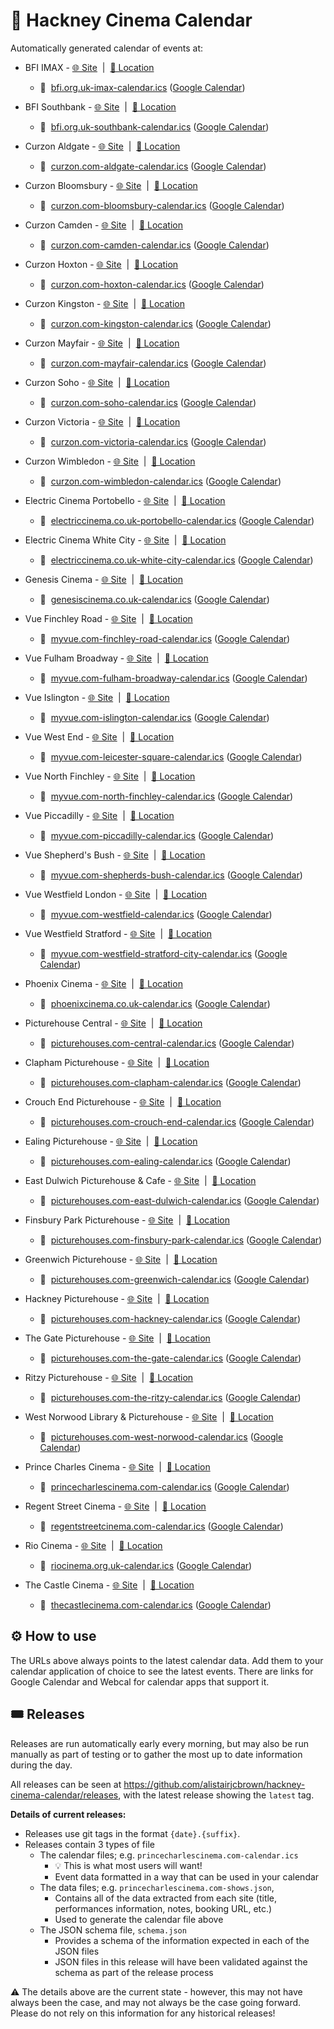 # 📆 Hackney Cinema Calendar

Automatically generated calendar of events at:

- BFI IMAX - [🌐 Site](https://whatson.bfi.org.uk/imax/Online/default.asp)
  &nbsp;|&nbsp;
  [📍 Location](http://maps.google.com/maps?q=BFI%20IMAX+%4051.50505250318286,-0.11364253090880974)

  - 📅&nbsp;
    [bfi.org.uk-imax-calendar.ics](https://github.com/alistairjcbrown/hackney-cinema-calendar/releases/latest/download/bfi.org.uk-imax-calendar.ics)
    ([Google Calendar](https://calendar.google.com/calendar/render?cid=http://github.com/alistairjcbrown/hackney-cinema-calendar/releases/latest/download/bfi.org.uk-imax-calendar.ics))

- BFI Southbank - [🌐 Site](https://whatson.bfi.org.uk/Online/default.asp)
  &nbsp;|&nbsp;
  [📍 Location](http://maps.google.com/maps?q=BFI%20Southbank+%4051.50694478669063,-0.11512917647911004)

  - 📅&nbsp;
    [bfi.org.uk-southbank-calendar.ics](https://github.com/alistairjcbrown/hackney-cinema-calendar/releases/latest/download/bfi.org.uk-southbank-calendar.ics)
    ([Google Calendar](https://calendar.google.com/calendar/render?cid=http://github.com/alistairjcbrown/hackney-cinema-calendar/releases/latest/download/bfi.org.uk-southbank-calendar.ics))

- Curzon Aldgate - [🌐 Site](https://www.curzon.com/venues/aldgate)
  &nbsp;|&nbsp;
  [📍 Location](http://maps.google.com/maps?q=Curzon%20Aldgate+%4051.51388963429393,-0.06902143582463525)

  - 📅&nbsp;
    [curzon.com-aldgate-calendar.ics](https://github.com/alistairjcbrown/hackney-cinema-calendar/releases/latest/download/curzon.com-aldgate-calendar.ics)
    ([Google Calendar](https://calendar.google.com/calendar/render?cid=http://github.com/alistairjcbrown/hackney-cinema-calendar/releases/latest/download/curzon.com-aldgate-calendar.ics))

- Curzon Bloomsbury - [🌐 Site](https://www.curzon.com/venues/bloomsbury)
  &nbsp;|&nbsp;
  [📍 Location](http://maps.google.com/maps?q=Curzon%20Bloomsbury+%4051.52424479879273,-0.12308232804596259)

  - 📅&nbsp;
    [curzon.com-bloomsbury-calendar.ics](https://github.com/alistairjcbrown/hackney-cinema-calendar/releases/latest/download/curzon.com-bloomsbury-calendar.ics)
    ([Google Calendar](https://calendar.google.com/calendar/render?cid=http://github.com/alistairjcbrown/hackney-cinema-calendar/releases/latest/download/curzon.com-bloomsbury-calendar.ics))

- Curzon Camden - [🌐 Site](https://www.curzon.com/venues/camden) &nbsp;|&nbsp;
  [📍 Location](http://maps.google.com/maps?q=Curzon%20Camden+%4051.54260193795309,-0.14356015926434765)

  - 📅&nbsp;
    [curzon.com-camden-calendar.ics](https://github.com/alistairjcbrown/hackney-cinema-calendar/releases/latest/download/curzon.com-camden-calendar.ics)
    ([Google Calendar](https://calendar.google.com/calendar/render?cid=http://github.com/alistairjcbrown/hackney-cinema-calendar/releases/latest/download/curzon.com-camden-calendar.ics))

- Curzon Hoxton - [🌐 Site](https://www.curzon.com/venues/hoxton) &nbsp;|&nbsp;
  [📍 Location](http://maps.google.com/maps?q=Curzon%20Hoxton+%4051.52919526013429,-0.08374533281084108)

  - 📅&nbsp;
    [curzon.com-hoxton-calendar.ics](https://github.com/alistairjcbrown/hackney-cinema-calendar/releases/latest/download/curzon.com-hoxton-calendar.ics)
    ([Google Calendar](https://calendar.google.com/calendar/render?cid=http://github.com/alistairjcbrown/hackney-cinema-calendar/releases/latest/download/curzon.com-hoxton-calendar.ics))

- Curzon Kingston - [🌐 Site](https://www.curzon.com/venues/kingston)
  &nbsp;|&nbsp;
  [📍 Location](http://maps.google.com/maps?q=Curzon%20Kingston+%4051.41133439637979,-0.30457939999999994)

  - 📅&nbsp;
    [curzon.com-kingston-calendar.ics](https://github.com/alistairjcbrown/hackney-cinema-calendar/releases/latest/download/curzon.com-kingston-calendar.ics)
    ([Google Calendar](https://calendar.google.com/calendar/render?cid=http://github.com/alistairjcbrown/hackney-cinema-calendar/releases/latest/download/curzon.com-kingston-calendar.ics))

- Curzon Mayfair - [🌐 Site](https://www.curzon.com/venues/mayfair)
  &nbsp;|&nbsp;
  [📍 Location](http://maps.google.com/maps?q=Curzon%20Mayfair+%4051.506734218879856,-0.14792424440091292)

  - 📅&nbsp;
    [curzon.com-mayfair-calendar.ics](https://github.com/alistairjcbrown/hackney-cinema-calendar/releases/latest/download/curzon.com-mayfair-calendar.ics)
    ([Google Calendar](https://calendar.google.com/calendar/render?cid=http://github.com/alistairjcbrown/hackney-cinema-calendar/releases/latest/download/curzon.com-mayfair-calendar.ics))

- Curzon Soho - [🌐 Site](https://www.curzon.com/venues/soho) &nbsp;|&nbsp;
  [📍 Location](http://maps.google.com/maps?q=Curzon%20Soho+%4051.51298767477921,-0.1305613666708299)

  - 📅&nbsp;
    [curzon.com-soho-calendar.ics](https://github.com/alistairjcbrown/hackney-cinema-calendar/releases/latest/download/curzon.com-soho-calendar.ics)
    ([Google Calendar](https://calendar.google.com/calendar/render?cid=http://github.com/alistairjcbrown/hackney-cinema-calendar/releases/latest/download/curzon.com-soho-calendar.ics))

- Curzon Victoria - [🌐 Site](https://www.curzon.com/venues/victoria)
  &nbsp;|&nbsp;
  [📍 Location](http://maps.google.com/maps?q=Curzon%20Victoria+%4051.49764787294184,-0.13683633158947858)

  - 📅&nbsp;
    [curzon.com-victoria-calendar.ics](https://github.com/alistairjcbrown/hackney-cinema-calendar/releases/latest/download/curzon.com-victoria-calendar.ics)
    ([Google Calendar](https://calendar.google.com/calendar/render?cid=http://github.com/alistairjcbrown/hackney-cinema-calendar/releases/latest/download/curzon.com-victoria-calendar.ics))

- Curzon Wimbledon - [🌐 Site](https://www.curzon.com/venues/wimbledon)
  &nbsp;|&nbsp;
  [📍 Location](http://maps.google.com/maps?q=Curzon%20Wimbledon+%4051.420747389164646,-0.2054954322800224)

  - 📅&nbsp;
    [curzon.com-wimbledon-calendar.ics](https://github.com/alistairjcbrown/hackney-cinema-calendar/releases/latest/download/curzon.com-wimbledon-calendar.ics)
    ([Google Calendar](https://calendar.google.com/calendar/render?cid=http://github.com/alistairjcbrown/hackney-cinema-calendar/releases/latest/download/curzon.com-wimbledon-calendar.ics))

- Electric Cinema Portobello -
  [🌐 Site](https://www.electriccinema.co.uk/cinemas/portobello/) &nbsp;|&nbsp;
  [📍 Location](http://maps.google.com/maps?q=Electric%20Cinema%20Portobello+%4051.51573808588957,-0.20493321741616657)

  - 📅&nbsp;
    [electriccinema.co.uk-portobello-calendar.ics](https://github.com/alistairjcbrown/hackney-cinema-calendar/releases/latest/download/electriccinema.co.uk-portobello-calendar.ics)
    ([Google Calendar](https://calendar.google.com/calendar/render?cid=http://github.com/alistairjcbrown/hackney-cinema-calendar/releases/latest/download/electriccinema.co.uk-portobello-calendar.ics))

- Electric Cinema White City -
  [🌐 Site](https://www.electriccinema.co.uk/cinemas/whitecity/) &nbsp;|&nbsp;
  [📍 Location](http://maps.google.com/maps?q=Electric%20Cinema%20White%20City+%4051.510808063329954,-0.22545809809352405)

  - 📅&nbsp;
    [electriccinema.co.uk-white-city-calendar.ics](https://github.com/alistairjcbrown/hackney-cinema-calendar/releases/latest/download/electriccinema.co.uk-white-city-calendar.ics)
    ([Google Calendar](https://calendar.google.com/calendar/render?cid=http://github.com/alistairjcbrown/hackney-cinema-calendar/releases/latest/download/electriccinema.co.uk-white-city-calendar.ics))

- Genesis Cinema - [🌐 Site](https://www.genesiscinema.co.uk) &nbsp;|&nbsp;
  [📍 Location](http://maps.google.com/maps?q=Genesis%20Cinema+%4051.52128726645794,-0.051143457671891594)

  - 📅&nbsp;
    [genesiscinema.co.uk-calendar.ics](https://github.com/alistairjcbrown/hackney-cinema-calendar/releases/latest/download/genesiscinema.co.uk-calendar.ics)
    ([Google Calendar](https://calendar.google.com/calendar/render?cid=http://github.com/alistairjcbrown/hackney-cinema-calendar/releases/latest/download/genesiscinema.co.uk-calendar.ics))

- Vue Finchley Road - [🌐 Site](https://www.myvue.com/cinema/finchley-road)
  &nbsp;|&nbsp;
  [📍 Location](http://maps.google.com/maps?q=Vue%20Finchley%20Road+%4051.548230431889884,-0.18187623564446753)

  - 📅&nbsp;
    [myvue.com-finchley-road-calendar.ics](https://github.com/alistairjcbrown/hackney-cinema-calendar/releases/latest/download/myvue.com-finchley-road-calendar.ics)
    ([Google Calendar](https://calendar.google.com/calendar/render?cid=http://github.com/alistairjcbrown/hackney-cinema-calendar/releases/latest/download/myvue.com-finchley-road-calendar.ics))

- Vue Fulham Broadway - [🌐 Site](https://www.myvue.com/cinema/fulham-broadway)
  &nbsp;|&nbsp;
  [📍 Location](http://maps.google.com/maps?q=Vue%20Fulham%20Broadway+%4051.48073987570263,-0.1945338518683316)

  - 📅&nbsp;
    [myvue.com-fulham-broadway-calendar.ics](https://github.com/alistairjcbrown/hackney-cinema-calendar/releases/latest/download/myvue.com-fulham-broadway-calendar.ics)
    ([Google Calendar](https://calendar.google.com/calendar/render?cid=http://github.com/alistairjcbrown/hackney-cinema-calendar/releases/latest/download/myvue.com-fulham-broadway-calendar.ics))

- Vue Islington - [🌐 Site](https://www.myvue.com/cinema/islington)
  &nbsp;|&nbsp;
  [📍 Location](http://maps.google.com/maps?q=Vue%20Islington+%4051.53423879588184,-0.10597526017120817)

  - 📅&nbsp;
    [myvue.com-islington-calendar.ics](https://github.com/alistairjcbrown/hackney-cinema-calendar/releases/latest/download/myvue.com-islington-calendar.ics)
    ([Google Calendar](https://calendar.google.com/calendar/render?cid=http://github.com/alistairjcbrown/hackney-cinema-calendar/releases/latest/download/myvue.com-islington-calendar.ics))

- Vue West End - [🌐 Site](https://www.myvue.com/cinema/leicester-square)
  &nbsp;|&nbsp;
  [📍 Location](http://maps.google.com/maps?q=Vue%20West%20End+%4051.51154027444083,-0.12948804448422094)

  - 📅&nbsp;
    [myvue.com-leicester-square-calendar.ics](https://github.com/alistairjcbrown/hackney-cinema-calendar/releases/latest/download/myvue.com-leicester-square-calendar.ics)
    ([Google Calendar](https://calendar.google.com/calendar/render?cid=http://github.com/alistairjcbrown/hackney-cinema-calendar/releases/latest/download/myvue.com-leicester-square-calendar.ics))

- Vue North Finchley - [🌐 Site](https://www.myvue.com/cinema/north-finchley)
  &nbsp;|&nbsp;
  [📍 Location](http://maps.google.com/maps?q=Vue%20North%20Finchley+%4051.60394898210143,-0.17335463620273625)

  - 📅&nbsp;
    [myvue.com-north-finchley-calendar.ics](https://github.com/alistairjcbrown/hackney-cinema-calendar/releases/latest/download/myvue.com-north-finchley-calendar.ics)
    ([Google Calendar](https://calendar.google.com/calendar/render?cid=http://github.com/alistairjcbrown/hackney-cinema-calendar/releases/latest/download/myvue.com-north-finchley-calendar.ics))

- Vue Piccadilly - [🌐 Site](https://www.myvue.com/cinema/piccadilly)
  &nbsp;|&nbsp;
  [📍 Location](http://maps.google.com/maps?q=Vue%20Piccadilly+%4051.50888866495835,-0.13420100172148164)

  - 📅&nbsp;
    [myvue.com-piccadilly-calendar.ics](https://github.com/alistairjcbrown/hackney-cinema-calendar/releases/latest/download/myvue.com-piccadilly-calendar.ics)
    ([Google Calendar](https://calendar.google.com/calendar/render?cid=http://github.com/alistairjcbrown/hackney-cinema-calendar/releases/latest/download/myvue.com-piccadilly-calendar.ics))

- Vue Shepherd's Bush - [🌐 Site](https://www.myvue.com/cinema/shepherds-bush)
  &nbsp;|&nbsp;
  [📍 Location](http://maps.google.com/maps?q=Vue%20Shepherd's%20Bush+%4051.503260038296496,-0.21867278333820994)

  - 📅&nbsp;
    [myvue.com-shepherds-bush-calendar.ics](https://github.com/alistairjcbrown/hackney-cinema-calendar/releases/latest/download/myvue.com-shepherds-bush-calendar.ics)
    ([Google Calendar](https://calendar.google.com/calendar/render?cid=http://github.com/alistairjcbrown/hackney-cinema-calendar/releases/latest/download/myvue.com-shepherds-bush-calendar.ics))

- Vue Westfield London - [🌐 Site](https://www.myvue.com/cinema/westfield)
  &nbsp;|&nbsp;
  [📍 Location](http://maps.google.com/maps?q=Vue%20Westfield%20London+%4051.50815418057353,-0.22167792027755137)

  - 📅&nbsp;
    [myvue.com-westfield-calendar.ics](https://github.com/alistairjcbrown/hackney-cinema-calendar/releases/latest/download/myvue.com-westfield-calendar.ics)
    ([Google Calendar](https://calendar.google.com/calendar/render?cid=http://github.com/alistairjcbrown/hackney-cinema-calendar/releases/latest/download/myvue.com-westfield-calendar.ics))

- Vue Westfield Stratford -
  [🌐 Site](https://www.myvue.com/cinema/westfield-stratford-city) &nbsp;|&nbsp;
  [📍 Location](http://maps.google.com/maps?q=Vue%20Westfield%20Stratford+%4051.543689722073395,-0.0064143205156271445)

  - 📅&nbsp;
    [myvue.com-westfield-stratford-city-calendar.ics](https://github.com/alistairjcbrown/hackney-cinema-calendar/releases/latest/download/myvue.com-westfield-stratford-city-calendar.ics)
    ([Google Calendar](https://calendar.google.com/calendar/render?cid=http://github.com/alistairjcbrown/hackney-cinema-calendar/releases/latest/download/myvue.com-westfield-stratford-city-calendar.ics))

- Phoenix Cinema - [🌐 Site](https://www.phoenixcinema.co.uk) &nbsp;|&nbsp;
  [📍 Location](http://maps.google.com/maps?q=Phoenix%20Cinema+%4051.58853061979289,-0.16390063689779108)

  - 📅&nbsp;
    [phoenixcinema.co.uk-calendar.ics](https://github.com/alistairjcbrown/hackney-cinema-calendar/releases/latest/download/phoenixcinema.co.uk-calendar.ics)
    ([Google Calendar](https://calendar.google.com/calendar/render?cid=http://github.com/alistairjcbrown/hackney-cinema-calendar/releases/latest/download/phoenixcinema.co.uk-calendar.ics))

- Picturehouse Central -
  [🌐 Site](https://www.picturehouses.com/cinema/picturehouse-central)
  &nbsp;|&nbsp;
  [📍 Location](http://maps.google.com/maps?q=Picturehouse%20Central+%4051.51069286638665,-0.13368885374453857)

  - 📅&nbsp;
    [picturehouses.com-central-calendar.ics](https://github.com/alistairjcbrown/hackney-cinema-calendar/releases/latest/download/picturehouses.com-central-calendar.ics)
    ([Google Calendar](https://calendar.google.com/calendar/render?cid=http://github.com/alistairjcbrown/hackney-cinema-calendar/releases/latest/download/picturehouses.com-central-calendar.ics))

- Clapham Picturehouse -
  [🌐 Site](https://www.picturehouses.com/cinema/clapham-picturehouse)
  &nbsp;|&nbsp;
  [📍 Location](http://maps.google.com/maps?q=Clapham%20Picturehouse+%4051.46262477430929,-0.13811067323880843)

  - 📅&nbsp;
    [picturehouses.com-clapham-calendar.ics](https://github.com/alistairjcbrown/hackney-cinema-calendar/releases/latest/download/picturehouses.com-clapham-calendar.ics)
    ([Google Calendar](https://calendar.google.com/calendar/render?cid=http://github.com/alistairjcbrown/hackney-cinema-calendar/releases/latest/download/picturehouses.com-clapham-calendar.ics))

- Crouch End Picturehouse -
  [🌐 Site](https://www.picturehouses.com/cinema/crouch-end-picturehouse)
  &nbsp;|&nbsp;
  [📍 Location](http://maps.google.com/maps?q=Crouch%20End%20Picturehouse+%4051.58166180224558,-0.1208797932995481)

  - 📅&nbsp;
    [picturehouses.com-crouch-end-calendar.ics](https://github.com/alistairjcbrown/hackney-cinema-calendar/releases/latest/download/picturehouses.com-crouch-end-calendar.ics)
    ([Google Calendar](https://calendar.google.com/calendar/render?cid=http://github.com/alistairjcbrown/hackney-cinema-calendar/releases/latest/download/picturehouses.com-crouch-end-calendar.ics))

- Ealing Picturehouse -
  [🌐 Site](https://www.picturehouses.com/cinema/ealing-picturehouse)
  &nbsp;|&nbsp;
  [📍 Location](http://maps.google.com/maps?q=Ealing%20Picturehouse+%4051.51197303500164,-0.30687742229510984)

  - 📅&nbsp;
    [picturehouses.com-ealing-calendar.ics](https://github.com/alistairjcbrown/hackney-cinema-calendar/releases/latest/download/picturehouses.com-ealing-calendar.ics)
    ([Google Calendar](https://calendar.google.com/calendar/render?cid=http://github.com/alistairjcbrown/hackney-cinema-calendar/releases/latest/download/picturehouses.com-ealing-calendar.ics))

- East Dulwich Picturehouse & Cafe -
  [🌐 Site](https://www.picturehouses.com/cinema/east-dulwich) &nbsp;|&nbsp;
  [📍 Location](http://maps.google.com/maps?q=East%20Dulwich%20Picturehouse%20%26%20Cafe+%4051.456424332706135,-0.07613084946003094)

  - 📅&nbsp;
    [picturehouses.com-east-dulwich-calendar.ics](https://github.com/alistairjcbrown/hackney-cinema-calendar/releases/latest/download/picturehouses.com-east-dulwich-calendar.ics)
    ([Google Calendar](https://calendar.google.com/calendar/render?cid=http://github.com/alistairjcbrown/hackney-cinema-calendar/releases/latest/download/picturehouses.com-east-dulwich-calendar.ics))

- Finsbury Park Picturehouse -
  [🌐 Site](https://www.picturehouses.com/cinema/finsbury-park) &nbsp;|&nbsp;
  [📍 Location](http://maps.google.com/maps?q=Finsbury%20Park%20Picturehouse+%4051.56517572070054,-0.10757585022923707)

  - 📅&nbsp;
    [picturehouses.com-finsbury-park-calendar.ics](https://github.com/alistairjcbrown/hackney-cinema-calendar/releases/latest/download/picturehouses.com-finsbury-park-calendar.ics)
    ([Google Calendar](https://calendar.google.com/calendar/render?cid=http://github.com/alistairjcbrown/hackney-cinema-calendar/releases/latest/download/picturehouses.com-finsbury-park-calendar.ics))

- Greenwich Picturehouse -
  [🌐 Site](https://www.picturehouses.com/cinema/greenwich-picturehouse)
  &nbsp;|&nbsp;
  [📍 Location](http://maps.google.com/maps?q=Greenwich%20Picturehouse+%4051.4795145801362,-0.009707889915911016)

  - 📅&nbsp;
    [picturehouses.com-greenwich-calendar.ics](https://github.com/alistairjcbrown/hackney-cinema-calendar/releases/latest/download/picturehouses.com-greenwich-calendar.ics)
    ([Google Calendar](https://calendar.google.com/calendar/render?cid=http://github.com/alistairjcbrown/hackney-cinema-calendar/releases/latest/download/picturehouses.com-greenwich-calendar.ics))

- Hackney Picturehouse -
  [🌐 Site](https://www.picturehouses.com/cinema/hackney-picturehouse)
  &nbsp;|&nbsp;
  [📍 Location](http://maps.google.com/maps?q=Hackney%20Picturehouse+%4051.54474966715274,-0.055025638908993514)

  - 📅&nbsp;
    [picturehouses.com-hackney-calendar.ics](https://github.com/alistairjcbrown/hackney-cinema-calendar/releases/latest/download/picturehouses.com-hackney-calendar.ics)
    ([Google Calendar](https://calendar.google.com/calendar/render?cid=http://github.com/alistairjcbrown/hackney-cinema-calendar/releases/latest/download/picturehouses.com-hackney-calendar.ics))

- The Gate Picturehouse -
  [🌐 Site](https://www.picturehouses.com/cinema/the-gate) &nbsp;|&nbsp;
  [📍 Location](http://maps.google.com/maps?q=The%20Gate%20Picturehouse+%4051.508776246965645,-0.19719984555771874)

  - 📅&nbsp;
    [picturehouses.com-the-gate-calendar.ics](https://github.com/alistairjcbrown/hackney-cinema-calendar/releases/latest/download/picturehouses.com-the-gate-calendar.ics)
    ([Google Calendar](https://calendar.google.com/calendar/render?cid=http://github.com/alistairjcbrown/hackney-cinema-calendar/releases/latest/download/picturehouses.com-the-gate-calendar.ics))

- Ritzy Picturehouse - [🌐 Site](https://www.picturehouses.com/cinema/the-ritzy)
  &nbsp;|&nbsp;
  [📍 Location](http://maps.google.com/maps?q=Ritzy%20Picturehouse+%4051.46127631998598,-0.11500245811369787)

  - 📅&nbsp;
    [picturehouses.com-the-ritzy-calendar.ics](https://github.com/alistairjcbrown/hackney-cinema-calendar/releases/latest/download/picturehouses.com-the-ritzy-calendar.ics)
    ([Google Calendar](https://calendar.google.com/calendar/render?cid=http://github.com/alistairjcbrown/hackney-cinema-calendar/releases/latest/download/picturehouses.com-the-ritzy-calendar.ics))

- West Norwood Library & Picturehouse -
  [🌐 Site](https://www.picturehouses.com/cinema/west-norwood-picturehouse)
  &nbsp;|&nbsp;
  [📍 Location](http://maps.google.com/maps?q=West%20Norwood%20Library%20%26%20Picturehouse+%4051.43310593099232,-0.10317381213014548)

  - 📅&nbsp;
    [picturehouses.com-west-norwood-calendar.ics](https://github.com/alistairjcbrown/hackney-cinema-calendar/releases/latest/download/picturehouses.com-west-norwood-calendar.ics)
    ([Google Calendar](https://calendar.google.com/calendar/render?cid=http://github.com/alistairjcbrown/hackney-cinema-calendar/releases/latest/download/picturehouses.com-west-norwood-calendar.ics))

- Prince Charles Cinema - [🌐 Site](https://princecharlescinema.com)
  &nbsp;|&nbsp;
  [📍 Location](http://maps.google.com/maps?q=Prince%20Charles%20Cinema+%4051.51149384362524,-0.130186840699272)

  - 📅&nbsp;
    [princecharlescinema.com-calendar.ics](https://github.com/alistairjcbrown/hackney-cinema-calendar/releases/latest/download/princecharlescinema.com-calendar.ics)
    ([Google Calendar](https://calendar.google.com/calendar/render?cid=http://github.com/alistairjcbrown/hackney-cinema-calendar/releases/latest/download/princecharlescinema.com-calendar.ics))

- Regent Street Cinema - [🌐 Site](https://www.regentstreetcinema.com)
  &nbsp;|&nbsp;
  [📍 Location](http://maps.google.com/maps?q=Regent%20Street%20Cinema+%4051.51697797578034,-0.14287260207236563)

  - 📅&nbsp;
    [regentstreetcinema.com-calendar.ics](https://github.com/alistairjcbrown/hackney-cinema-calendar/releases/latest/download/regentstreetcinema.com-calendar.ics)
    ([Google Calendar](https://calendar.google.com/calendar/render?cid=http://github.com/alistairjcbrown/hackney-cinema-calendar/releases/latest/download/regentstreetcinema.com-calendar.ics))

- Rio Cinema - [🌐 Site](https://www.riocinema.org.uk) &nbsp;|&nbsp;
  [📍 Location](http://maps.google.com/maps?q=Rio%20Cinema+%4051.54970097438604,-0.07550473771574956)

  - 📅&nbsp;
    [riocinema.org.uk-calendar.ics](https://github.com/alistairjcbrown/hackney-cinema-calendar/releases/latest/download/riocinema.org.uk-calendar.ics)
    ([Google Calendar](https://calendar.google.com/calendar/render?cid=http://github.com/alistairjcbrown/hackney-cinema-calendar/releases/latest/download/riocinema.org.uk-calendar.ics))

- The Castle Cinema - [🌐 Site](https://thecastlecinema.com) &nbsp;|&nbsp;
  [📍 Location](http://maps.google.com/maps?q=The%20Castle%20Cinema+%4051.551469526266004,-0.043262315294576796)

  - 📅&nbsp;
    [thecastlecinema.com-calendar.ics](https://github.com/alistairjcbrown/hackney-cinema-calendar/releases/latest/download/thecastlecinema.com-calendar.ics)
    ([Google Calendar](https://calendar.google.com/calendar/render?cid=http://github.com/alistairjcbrown/hackney-cinema-calendar/releases/latest/download/thecastlecinema.com-calendar.ics))

## ⚙️ How to use

The URLs above always points to the latest calendar data. Add them to your
calendar application of choice to see the latest events. There are links for
Google Calendar and Webcal for calendar apps that support it.

## 🎟 Releases

Releases are run automatically early every morning, but may also be run manually
as part of testing or to gather the most up to date information during the day.

All releases can be seen at
https://github.com/alistairjcbrown/hackney-cinema-calendar/releases, with the
latest release showing the `latest` tag.

**Details of current releases:**

- Releases use git tags in the format `{date}.{suffix}`.
- Releases contain 3 types of file
  - The calendar files; e.g. `princecharlescinema.com-calendar.ics`
    - 💡 This is what most users will want!
    - Event data formatted in a way that can be used in your calendar
  - The data files; e.g. `princecharlescinema.com-shows.json`,
    - Contains all of the data extracted from each site (title, performances
      information, notes, booking URL, etc.)
    - Used to generate the calendar file above
  - The JSON schema file, `schema.json`
    - Provides a schema of the information expected in each of the JSON files
    - JSON files in this release will have been validated against the schema as
      part of the release process

⚠️ The details above are the current state - however, this may not have always
been the case, and may not always be the case going forward. Please do not rely
on this information for any historical releases!
